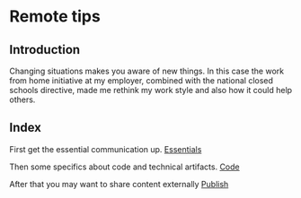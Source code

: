 # Remote tips

## Introduction

Changing situations makes you aware of new things. In this case the work from home initiative at my employer, combined with the national closed schools directive, made me rethink my work style and also how it could help others. 

## Index

First get the essential communication up.
[Essentials](./essentials.md)

Then some specifics about code and technical artifacts.
[Code](./code.md)

After that you may want to share content externally 
[Publish](./publish.md)